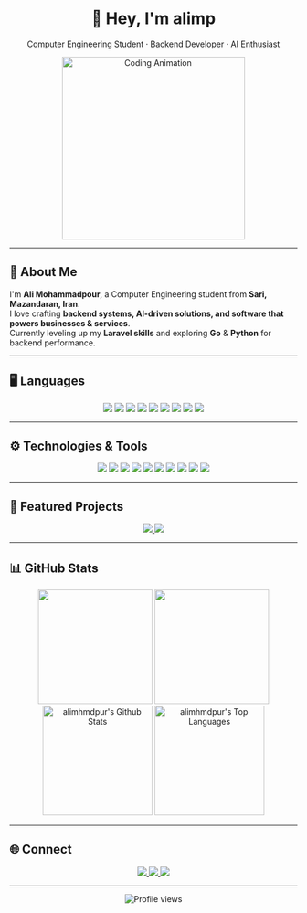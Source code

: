 <!-- HEADER -->
<h1 align="center">🖤 Hey, I'm <strong>alimp</strong></h1>
<p align="center">Computer Engineering Student · Backend Developer · AI Enthusiast</p>

<p align="center">
  <img src="https://media.giphy.com/media/qgQUggAC3Pfv687qPC/giphy.gif" width="320" alt="Coding Animation"/>
</p>

---

## 🚀 About Me

I'm **Ali Mohammadpour**, a Computer Engineering student from **Sari, Mazandaran, Iran**.  
I love crafting **backend systems, AI-driven solutions, and software that powers businesses & services**.  
Currently leveling up my **Laravel skills** and exploring **Go** & **Python** for backend performance.

---

## 🖥 Languages

<p align="center">
  <img src="https://img.shields.io/badge/HTML5-000000?style=for-the-badge&logo=html5&logoColor=E34F26"/>
  <img src="https://img.shields.io/badge/CSS3-000000?style=for-the-badge&logo=css3&logoColor=1572B6"/>
  <img src="https://img.shields.io/badge/JavaScript-000000?style=for-the-badge&logo=javascript&logoColor=F7DF1E"/>
  <img src="https://img.shields.io/badge/PHP-000000?style=for-the-badge&logo=php&logoColor=777BB4"/>
  <img src="https://img.shields.io/badge/Go-000000?style=for-the-badge&logo=go&logoColor=00ADD8"/>
  <img src="https://img.shields.io/badge/Python-000000?style=for-the-badge&logo=python&logoColor=3776AB"/>
  <img src="https://img.shields.io/badge/C-000000?style=for-the-badge&logo=c&logoColor=00599C"/>
  <img src="https://img.shields.io/badge/C++-000000?style=for-the-badge&logo=cplusplus&logoColor=00599C"/>
  <img src="https://img.shields.io/badge/Java-000000?style=for-the-badge&logo=java&logoColor=ED8B00"/>
</p>

---

## ⚙️ Technologies & Tools

<p align="center">
  <img src="https://img.shields.io/badge/React-000000?style=for-the-badge&logo=react&logoColor=61DAFB"/>
  <img src="https://img.shields.io/badge/Laravel-000000?style=for-the-badge&logo=laravel&logoColor=FF2D20"/>
  <img src="https://img.shields.io/badge/MySQL-000000?style=for-the-badge&logo=mysql&logoColor=4479A1"/>
  <img src="https://img.shields.io/badge/PostgreSQL-000000?style=for-the-badge&logo=postgresql&logoColor=316192"/>
  <img src="https://img.shields.io/badge/SQLite-000000?style=for-the-badge&logo=sqlite&logoColor=003B57"/>
  <img src="https://img.shields.io/badge/TailwindCSS-000000?style=for-the-badge&logo=tailwindcss&logoColor=38B2AC"/>
  <img src="https://img.shields.io/badge/Sass-000000?style=for-the-badge&logo=sass&logoColor=CC6699"/>
  <img src="https://img.shields.io/badge/Bootstrap-000000?style=for-the-badge&logo=bootstrap&logoColor=7952B3"/>
  <img src="https://img.shields.io/badge/WordPress-000000?style=for-the-badge&logo=wordpress&logoColor=21759B"/>
  <img src="https://img.shields.io/badge/Git-000000?style=for-the-badge&logo=git&logoColor=F05032"/>
</p>

---

## 📌 Featured Projects

<p align="center">
  <a href="https://github.com/alimp/meymed">
    <img src="https://github-readme-stats.vercel.app/api/pin/?username=alimhmdpur&repo=meymed&theme=tokyonight" />
  </a>
  <a href="https://github.com/alimp/ageCalculator">
    <img src="https://github-readme-stats.vercel.app/api/pin/?username=alimhmdpur&repo=ageCalculator&theme=tokyonight" />
  </a>
</p>

---

## 📊 GitHub Stats

<p align="center">
  <img src="https://github-readme-stats.vercel.app/api/top-langs/?username=alimhmdpur&theme=tokyonight" height="200" />
  <img src="https://github-readme-stats.vercel.app/api?username=alimhmdpur&show_icons=true&theme=tokyonight&hide_border=true" height="200" />
<br/>

  <img alt="alimhmdpur's Github Stats" src="https://alimhmdpur-github-readme-stats.vercel.app/api/?username=alimhmdpur&show_icons=true&include_all_commits=true&count_private=true&theme=tokyonight&hide_border=true&bg_color=1F222E&title_color=F85D7F&icon_color=F8D866" height="192px"/>

<img alt="alimhmdpur's Top Languages" src="https://alimhmdpur-github-readme-stats.vercel.app/api/top-langs/?username=alimhmdpur&langs_count=8&layout=compact&theme=tokyonight&hide_border=true&bg_color=1F222E&title_color=F85D7F&icon_color=F8D866&hide=Jupyter%20Notebook,Roff" height="192px"/>
</p>

---

## 🌐 Connect

<p align="center">
  <a href="https://linkedin.com/in/ali-mhmdpur-73a428269">
    <img src="https://img.shields.io/badge/LinkedIn-000000?style=for-the-badge&logo=linkedin&logoColor=0A66C2"/>
  </a>
  <a href="https://t.me/ali_mhmdpur">
    <img src="https://img.shields.io/badge/Telegram-000000?style=for-the-badge&logo=telegram&logoColor=26A5E4"/>
  </a>
  <a href="mailto:alimhmdpuremail@gmail.com">
    <img src="https://img.shields.io/badge/Email-000000?style=for-the-badge&logo=gmail&logoColor=EA4335"/>
  </a>
</p>

---

<p align="center">
  <img src="https://komarev.com/ghpvc/?username=alimp&color=blueviolet&style=flat-square" alt="Profile views"/>
</p>
